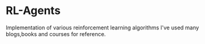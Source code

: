 # RL-Agents

Implementation of various reinforcement learning algorithms
I've used many blogs,books and courses for reference.
